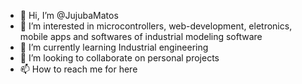 - 👋 Hi, I’m @JujubaMatos
- 👀 I’m interested in microcontrollers, web-development, eletronics, mobile apps and softwares of industrial modeling software
- 🌱 I’m currently learning Industrial engineering
- 💞️ I’m looking to collaborate on personal projects
- 📫 How to reach me for here

<!---
JujubaMatos/JujubaMatos is a ✨ special ✨ repository because its `README.md` (this file) appears on your GitHub profile.
You can click the Preview link to take a look at your changes.
--->
